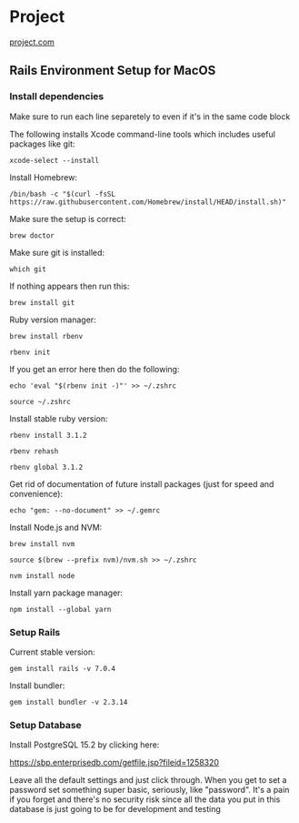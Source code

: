 # Project

[project.com](https://project.com)

## Rails Environment Setup for MacOS

### Install dependencies

Make sure to run each line separetely to even if it's in the same code block

The following installs Xcode command-line tools which includes useful packages like git:

```shell
xcode-select --install
```

Install Homebrew:

```shell
/bin/bash -c "$(curl -fsSL https://raw.githubusercontent.com/Homebrew/install/HEAD/install.sh)"
```

Make sure the setup is correct:

```shell
brew doctor
```

Make sure git is installed:

```shell
which git
```

If nothing appears then run this:

```shell
brew install git
```

Ruby version manager:

```shell
brew install rbenv
```
```shell
rbenv init
```

If you get an error here then do the following:

```shell
echo 'eval "$(rbenv init -)"' >> ~/.zshrc
```
```shell
source ~/.zshrc
```

Install stable ruby version:

```shell
rbenv install 3.1.2
```
```shell
rbenv rehash
```
```shell
rbenv global 3.1.2
```

Get rid of documentation of future install packages (just for speed and convenience):

```shell
echo "gem: --no-document" >> ~/.gemrc
```

Install Node.js and NVM:

```shell
brew install nvm
```
```shell
source $(brew --prefix nvm)/nvm.sh >> ~/.zshrc
```

```shell
nvm install node
```

Install yarn package manager:

```shell
npm install --global yarn
```


### Setup Rails

Current stable version:

```shell
gem install rails -v 7.0.4
```

Install bundler:

```shell
gem install bundler -v 2.3.14
```

### Setup Database

Install PostgreSQL 15.2 by clicking here:

https://sbp.enterprisedb.com/getfile.jsp?fileid=1258320

Leave all the default settings and just click through. When you get to set a password set something super basic, seriously, like "password". It's a pain if you forget and there's no security risk since all the data you put in this database is just going to be for development and testing
